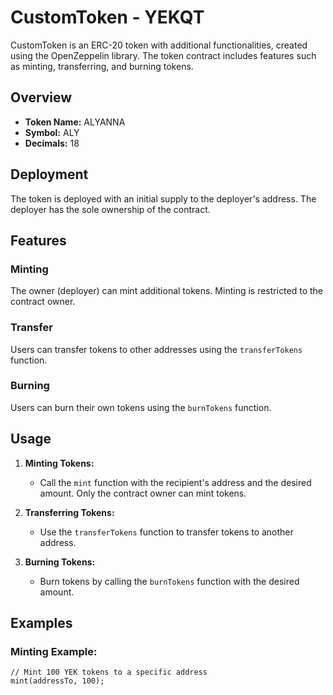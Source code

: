 # CustomToken - YEKQT

CustomToken is an ERC-20 token with additional functionalities, created using the OpenZeppelin library. The token contract includes features such as minting, transferring, and burning tokens.

## Overview

- **Token Name:** ALYANNA
- **Symbol:** ALY
- **Decimals:** 18

## Deployment

The token is deployed with an initial supply to the deployer's address. The deployer has the sole ownership of the contract.

## Features

### Minting

The owner (deployer) can mint additional tokens. Minting is restricted to the contract owner.

### Transfer

Users can transfer tokens to other addresses using the `transferTokens` function.

### Burning

Users can burn their own tokens using the `burnTokens` function.

## Usage

1. **Minting Tokens:**
   - Call the `mint` function with the recipient's address and the desired amount. Only the contract owner can mint tokens.

2. **Transferring Tokens:**
   - Use the `transferTokens` function to transfer tokens to another address.

3. **Burning Tokens:**
   - Burn tokens by calling the `burnTokens` function with the desired amount.

## Examples

### Minting Example:

```solidity
// Mint 100 YEK tokens to a specific address
mint(addressTo, 100);
